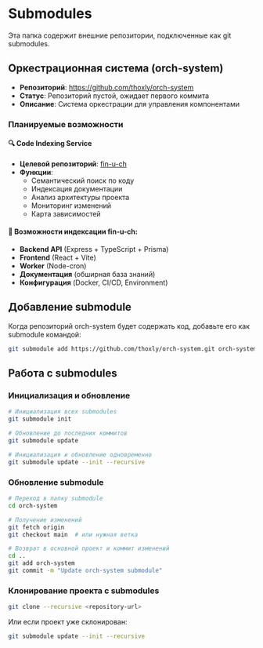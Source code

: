 # Submodules

Эта папка содержит внешние репозитории, подключенные как git submodules.

## Оркестрационная система (orch-system)

- **Репозиторий**: https://github.com/thoxly/orch-system
- **Статус**: Репозиторий пустой, ожидает первого коммита
- **Описание**: Система оркестрации для управления компонентами

### Планируемые возможности

#### 🔍 Code Indexing Service

- **Целевой репозиторий**: [fin-u-ch](https://github.com/thoxly/fin-u-ch)
- **Функции**:
  - Семантический поиск по коду
  - Индексация документации
  - Анализ архитектуры проекта
  - Мониторинг изменений
  - Карта зависимостей

#### 🎯 Возможности индексации fin-u-ch:

- **Backend API** (Express + TypeScript + Prisma)
- **Frontend** (React + Vite)
- **Worker** (Node-cron)
- **Документация** (обширная база знаний)
- **Конфигурация** (Docker, CI/CD, Environment)

## Добавление submodule

Когда репозиторий orch-system будет содержать код, добавьте его как submodule командой:

```bash
git submodule add https://github.com/thoxly/orch-system.git orch-system
```

## Работа с submodules

### Инициализация и обновление

```bash
# Инициализация всех submodules
git submodule init

# Обновление до последних коммитов
git submodule update

# Инициализация и обновление одновременно
git submodule update --init --recursive
```

### Обновление submodule

```bash
# Переход в папку submodule
cd orch-system

# Получение изменений
git fetch origin
git checkout main  # или нужная ветка

# Возврат в основной проект и коммит изменений
cd ..
git add orch-system
git commit -m "Update orch-system submodule"
```

### Клонирование проекта с submodules

```bash
git clone --recursive <repository-url>
```

Или если проект уже склонирован:

```bash
git submodule update --init --recursive
```
